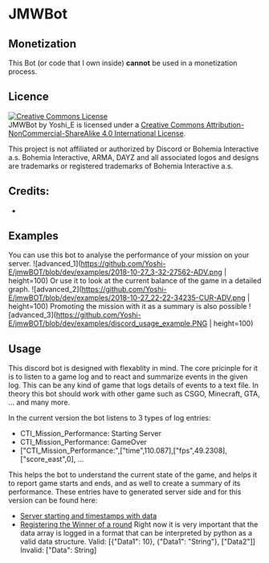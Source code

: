 # JMWBot

## Monetization
This Bot (or code that I own inside) __cannot__ be used in a monetization process.

## Licence

<a rel="license" href="http://creativecommons.org/licenses/by-nc-sa/4.0/"><img alt="Creative Commons License" style="border-width:0" src="https://i.creativecommons.org/l/by-nc-sa/4.0/88x31.png" /></a><br /><span xmlns:dct="http://purl.org/dc/terms/" property="dct:title">JMWBot</span> by <span xmlns:cc="http://creativecommons.org/ns#" property="cc:attributionName">Yoshi_E</span> is licensed under a <a rel="license" href="http://creativecommons.org/licenses/by-nc-sa/4.0/">Creative Commons Attribution-NonCommercial-ShareAlike 4.0 International License</a>.<br />

This project is not affiliated or authorized by Discord or Bohemia Interactive a.s. Bohemia Interactive, ARMA, DAYZ and all associated logos and designs are trademarks or registered trademarks of Bohemia Interactive a.s. 

## Credits:
- 


## Examples

You can use this bot to analyse the performance of your mission on your server.
![advanced_1](https://github.com/Yoshi-E/jmwBOT/blob/dev/examples/2018-10-27_3-32-27562-ADV.png | height=100)
Or use it to look at the current balance of the game in a detailed graph.
![advanced_2](https://github.com/Yoshi-E/jmwBOT/blob/dev/examples/2018-10-27_22-22-34235-CUR-ADV.png | height=100)
Promoting the mission with it as a summary is also possible
![advanced_3](https://github.com/Yoshi-E/jmwBOT/blob/dev/examples/discord_usage_example.PNG | height=100)


## Usage

This discord bot is designed with flexablity in mind. The core pricinple for it is to listen to a game log and to react and summarize events in the given log. This can be any kind of game that logs details of events to a text file. In theory this bot should work with other game such as CSGO, Minecraft, GTA, ... and many more.

In the current version the bot listens to 3 types of log entries:

* CTI_Mission_Performance: Starting Server
* CTI_Mission_Performance: GameOver
* ["CTI_Mission_Performance:",["time",110.087],["fps",49.2308],["score_east",0], ...

This helps the bot to understand the current state of the game, and helps it to report game starts and ends, and as well to create a summary of its performance.
These entries have to generated server side and for this version can be found here:
* <a href="https://github.com/zerty/Benny-Edition-CTI-0.97-Zerty-Modification/blob/bd20f6b128c84aa6740564ffd66d2d8cce701ceb/Server/Init/Init_Server.sqf#L313-L340">Server starting and timestamps with data</a>
* <a href="https://github.com/zerty/Benny-Edition-CTI-0.97-Zerty-Modification/blob/5d71066fbab57764e0127f2467990379578f17c7/Server/FSM/update_victory.fsm#L82-L108">Registering the Winner of a round</a>
Right now it is very important that the data array is logged in a format that can be interpreted by python as a valid data structure.
Valid: [{"Data1": 10}, {"Data1": "String"}, ["Data2"]]
Invalid: ["Data": String]

